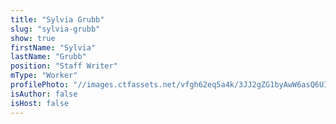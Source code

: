 ```yaml
---
title: "Sylvia Grubb"
slug: "sylvia-grubb"
show: true
firstName: "Sylvia"
lastName: "Grubb"
position: "Staff Writer"
mType: "Worker"
profilePhoto: "//images.ctfassets.net/vfgh62eq5a4k/3JJ2gZG1byAwW6asQ6UIwA/17cd1c79c9c87749164b1b50e114fb50/DSC_0836_green-compressed.jpg"
isAuthor: false
isHost: false
---
```


